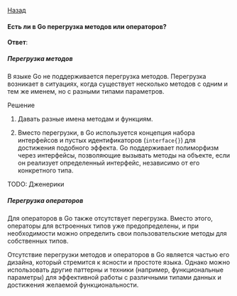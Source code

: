 [Назад](/README.md)

####  Есть ли в Go перегрузка методов или операторов?
 **Ответ**:
##### Перегрузка методов
В языке Go не поддерживается перегрузка методов. Перегрузка возникает в ситуациях, когда существует несколько методов с одним и тем же именем, но с разными типами параметров.

Решение

1. Давать разные имена методам и функциям.

2. Вместо перегрузки, в Go используется концепция набора интерфейсов и пустых идентификаторов (`interface{}`) для достижения подобного эффекта. Go поддерживает полиморфизм через интерфейсы, позволяющие вызывать методы на объекте, если он реализует определенный интерфейс, независимо от его конкретного типа.

TODO: Дженерики 

##### Перегрузка операторов
Для операторов в Go также отсутствует перегрузка. Вместо этого, операторы для встроенных типов уже предопределены, и при необходимости можно определить свои пользовательские методы для собственных типов.

Отсутствие перегрузки методов и операторов в Go является частью его дизайна, который стремится к ясности и простоте языка. Однако можно использовать другие паттерны и техники (например, функциональные параметры) для эффективной работы с различными типами данных и достижения желаемой функциональности.
